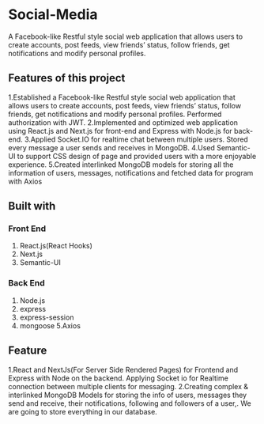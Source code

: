 # Social-Media
A Facebook-like Restful style social web application that allows users to create accounts, post feeds, view friends’ status, follow friends, get notifications and modify personal profiles.

## Features of this project
  1.Established a Facebook-like Restful style social web application that allows users to create accounts, post feeds, view friends’ status, follow      friends, get notifications and modify personal profiles. Performed authorization with JWT. 
  2.Implemented and optimized web application using React.js and Next.js for front-end and Express with Node.js for back-end. 
  3.Applied Socket.IO for realtime chat between multiple users. Stored every message a user sends and receives in MongoDB. 
  4.Used Semantic-UI to support CSS design of page and provided users with a more enjoyable experience. 
  5.Created interlinked MongoDB models for storing   all the information of users, messages, notifications and fetched data for program with Axios
  
  
  
## Built with
  ### Front End
  1. React.js(React Hooks)
  2. Next.js
  3. Semantic-UI
  ### Back End
  1. Node.js 
  2. express
  3. express-session
  4. mongoose
  5.Axios
 
 ## Feature
 1.React and NextJs(For Server Side Rendered Pages) for Frontend and Express with Node on the backend. Applying Socket io for Realtime connection between multiple clients for messaging.
 2.Creating complex & interlinked MongoDB Models for storing the info of users, messages they send and receive, their notifications, following and followers of a user,. We are going to store everything in our database.



